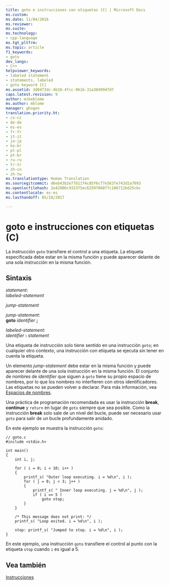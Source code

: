```yaml
---
title: goto e instrucciones con etiquetas (C) | Microsoft Docs
ms.custom: 
ms.date: 11/04/2016
ms.reviewer: 
ms.suite: 
ms.technology:
- cpp-language
ms.tgt_pltfrm: 
ms.topic: article
f1_keywords:
- goto
dev_langs:
- C++
helpviewer_keywords:
- labeled statement
- statements, labeled
- goto keyword [C]
ms.assetid: 3d0473dc-4b18-4fcc-9616-31a38499d7d7
caps.latest.revision: 9
author: mikeblome
ms.author: mblome
manager: ghogen
translation.priority.ht:
- cs-cz
- de-de
- es-es
- fr-fr
- it-it
- ja-jp
- ko-kr
- pl-pl
- pt-br
- ru-ru
- tr-tr
- zh-cn
- zh-tw
ms.translationtype: Human Translation
ms.sourcegitcommit: d6eb43b2e77b11f4c85f6cf7e563fe743d2a7093
ms.openlocfilehash: 2e42906c932375ec62597868f7c106712bd25cbc
ms.contentlocale: es-es
ms.lasthandoff: 05/18/2017

---
```

# <a name="goto-and-labeled-statements-c"></a>goto e instrucciones con etiquetas (C)
La instrucción `goto` transfiere el control a una etiqueta. La etiqueta especificada debe estar en la misma función y puede aparecer delante de una sola instrucción en la misma función.  
  
## <a name="syntax"></a>Sintaxis  
 *statement*:  
 *labeled-statement*  
  
 *jump-statement*  
  
 *jump-statement*:  
 **goto**  *identifier*  **;**  
  
 *labeled-statement*:  
 *identifier*  **:**  *statement*  
  
 Una etiqueta de instrucción solo tiene sentido en una instrucción `goto`; en cualquier otro contexto, una instrucción con etiqueta se ejecuta sin tener en cuenta la etiqueta.  
  
 Un elemento *jump-statement* debe estar en la misma función y puede aparecer delante de una sola instrucción en la misma función. El conjunto de nombres de *identifier* que siguen a `goto` tiene su propio espacio de nombres, por lo que los nombres no interfieren con otros identificadores. Las etiquetas no se pueden volver a declarar. Para más información, vea [Espacios de nombres](../c-language/name-spaces.md).  
  
 Una práctica de programación recomendada es usar la instrucción **break**, **continue** y `return` en lugar de `goto` siempre que sea posible. Como la instrucción **break** solo sale de un nivel del bucle, puede ser necesario usar `goto` para salir de un bucle profundamente anidado.  
  
 En este ejemplo se muestra la instrucción `goto`:  
  
```  
// goto.c  
#include <stdio.h>  
  
int main()  
{  
    int i, j;  
  
    for ( i = 0; i < 10; i++ )  
    {  
        printf_s( "Outer loop executing. i = %d\n", i );  
        for ( j = 0; j < 3; j++ )  
        {  
            printf_s( " Inner loop executing. j = %d\n", j );  
            if ( i == 5 )  
                goto stop;  
        }  
    }  
  
    /* This message does not print: */  
    printf_s( "Loop exited. i = %d\n", i );  
  
    stop: printf_s( "Jumped to stop. i = %d\n", i );  
}  
```  
  
 En este ejemplo, una instrucción `goto` transfiere el control al punto con la etiqueta `stop` cuando `i` es igual a 5.  
  
## <a name="see-also"></a>Vea también  
 [Instrucciones](../c-language/statements-c.md)
